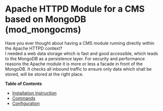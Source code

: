 # Apache HTTPD Module for a CMS based on MongoDB (mod_mongocms)

Have you ever thought about having a CMS module running directly within the Apache HTTPD context?  
I needed a web data storage which is fast and good accessible, which leads to the MongoDB as a persistence layer.
For security and performance reasons the Apache module it is more or less a facade in front of the MongoDB. It checks all inbound traffic to ensure only data which shall be stored, will be stored 
at the right place.
  
**Table of Contents**
* [Installation Instruction](documentation/installation.md)
* [Commands](documentation/commands.md)
* [Configuration](documentation/configuration.md)
